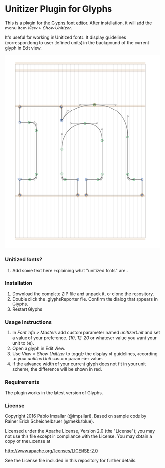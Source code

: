 # Unitizer Plugin for Glyphs

This is a plugin for the [Glyphs font editor](http://glyphsapp.com/). After installation, it will add the menu item *View > Show Unitizer*.

It's useful for working in Unitized fonts. It display guidelines (correspondong to user defined units) in the background of the current glyph in Edit view.

![Showing Units in the background.](unitizer01.png "Showing Units in the background")

### Unitized fonts?

1. Add some text here explaining what "unitized fonts" are..

### Installation

1. Download the complete ZIP file and unpack it, or clone the repository.
2. Double click the .glyphsReporter file. Confirm the dialog that appears in Glyphs.
3. Restart Glyphs

### Usage Instructions

1. In *Font Info > Masters* add custom parameter named *unitizerUnit* and set a value of your preference. (*10*, *12*, *20* or whatever value you want your unit to be).
2. Open a glyph in Edit View.
3. Use *View > Show Unitizer* to toggle the display of guidelines, according to your *unitizerUnit* custom parameter value.
4. If the advance width of your current glyph does not fit in your unit scheme, the difference will be shown in red.

### Requirements

The plugin works in the latest version of Glyphs.

### License

Copyright 2016 Pablo Impallar (@impallari).
Based on sample code by Rainer Erich Scheichelbauer (@mekkablue).

Licensed under the Apache License, Version 2.0 (the "License");
you may not use this file except in compliance with the License.
You may obtain a copy of the License at

http://www.apache.org/licenses/LICENSE-2.0

See the License file included in this repository for further details.